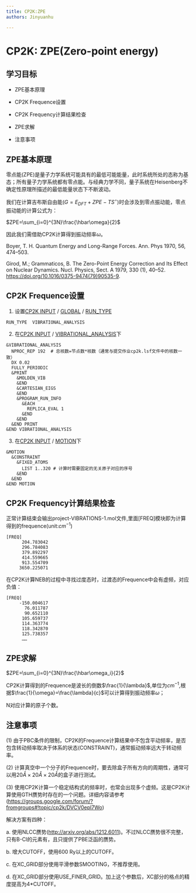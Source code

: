 ```yaml
---
title: CP2K:ZPE
authors: Jinyuanhu

---
```


# CP2K: ZPE(Zero-point energy)

## 学习目标

- ZPE基本原理

- CP2K Frequence设置

- CP2K Frequency计算结果检查

- ZPE求解

- 注意事项

  

## ZPE基本原理

零点能(ZPE)是量子力学系统可能具有的最低可能能量，此时系统所处的态称为基态；所有量子力学系统都有零点能。与经典力学不同，量子系统在Heisenberg不确定性原理所描述的最低能量状态下不断波动。

我们在计算吉布斯自由能($G=E_{DFT}+ZPE-TS^\circ$)时会涉及到零点振动能，零点振动能的计算公式为：

$ZPE=\sum_{i=0}^{3N}\frac{\hbar\omega}{2}$

因此我们需借助CP2K计算得到振动频率$\omega$。

Boyer, T. H. Quantum Energy and Long-Range Forces. Ann. Phys 1970, 56, 474–503.

Girod, M.; Grammaticos, B. The Zero-Point Energy Correction and Its Effect on Nuclear Dynamics. Nucl. Physics, Sect. A 1979, 330 (1), 40–52. https://doi.org/10.1016/0375-9474(79)90535-9.

## CP2K Frequence设置

1. 设置[CP2K INPUT](https://manual.cp2k.org/cp2k-8_1-branch/CP2K_INPUT.html) / [GLOBAL](https://manual.cp2k.org/cp2k-8_2-branch/CP2K_INPUT/GLOBAL.html) / [RUN_TYPE](https://manual.cp2k.org/cp2k-8_2-branch/CP2K_INPUT/GLOBAL.html#list_RUN_TYPE)

```cp2k
RUN_TYPE  VIBRATIONAL_ANALYSIS
```
2. 在[CP2K INPUT](https://manual.cp2k.org/cp2k-8_1-branch/CP2K_INPUT.html) / [VIBRATIONAL_ANALYSIS](https://manual.cp2k.org/cp2k-8_2-branch/CP2K_INPUT/VIBRATIONAL_ANALYSIS.html)下

```cp2k
&VIBRATIONAL_ANALYSIS
  NPROC_REP 192  # 总核数=节点数*核数（通常与提交作业cp2k.lsf文件中的核数一致）
  DX 0.02
  FULLY_PERIODIC
  &PRINT
    &MOLDEN_VIB
    &END
    &CARTESIAN_EIGS
    &END
    &PROGRAM_RUN_INFO
      &EACH
        REPLICA_EVAL 1
      &END
    &END
  &END PRINT
&END VIBRATIONAL_ANALYSIS
```

3. 在[CP2K INPUT](https://manual.cp2k.org/cp2k-8_1-branch/CP2K_INPUT.html) / [MOTION](https://manual.cp2k.org/cp2k-8_2-branch/CP2K_INPUT/MOTION.html)下

```cp2k
&MOTION
  &CONSTRAINT
    &FIXED_ATOMS
      LIST 1..320 # 计算时需要固定的无关原子对应的序号
    &END
  &END
&END MOTION
```

## CP2K Frequency计算结果检查

正常计算结束会输出project-VIBRATIONS-1.mol文件,里面[FREQ]模块即为计算得到的frequence(unit:$cm^{-1}$)

```cp2k
[FREQ]
      204.783042
      296.784083
      379.892297
      414.559665
      913.554709
     3650.225071
```

在CP2K计算NEB的过程中寻找过度态时，过渡态的Frequence中会有虚频，对应负值：

```cp2k
[FREQ]
     -150.004617
       76.011787
       90.652110
      105.659737
      114.363774
      118.342870
      125.738357
      ……
```

## ZPE求解

$ZPE=\sum_{i=0}^{3N}\frac{\hbar\omega_i}{2}$

CP2K计算得到的Frequence是波长的倒数$\frac{1}{\lambda}$,单位为$cm^{-1}$,根据$\frac{1}{\omega}=\frac{\lambda}{c}$可以计算得到振动频率$\omega$；

N对应计算的原子个数。


## 注意事项

(1) 由于PBC条件的限制，CP2K的Frequence计算结果中不包含平动频率，是否包含转动频率取决于体系的状态(CONSTRAINT)，通常振动频率远大于转动频率。

(2) 计算真空中一个分子的Frequence时，要去除盒子所有方向的周期性，通常可以用$20Å\times20Å\times20Å$的盒子进行测试。

(3) 使用CP2K计算一个稳定结构式的频率时，也常会出现多个虚频。这是CP2K计算使用GTH赝势时存在的一个问题。详细内容请参考(https://groups.google.com/forum/?fromgroups#!topic/cp2k/DVCV0epl7Wo)

解决方案有四种：

a. 使用NLCC赝势(http://arxiv.org/abs/1212.6011)。不过NLCC赝势很不完整，只有B-Cl的元素有，且只提供了PBE泛函的赝势。

b. 增大CUTOFF，使用600 Ry以上的CUTOFF。

c. 在XC_GRID部分使用平滑参数SMOOTING，不推荐使用。

d. 在XC_GRID部分使用USE_FINER_GRID。加上这个参数后，XC部分的格点的精度提高为4*CUTOFF。



